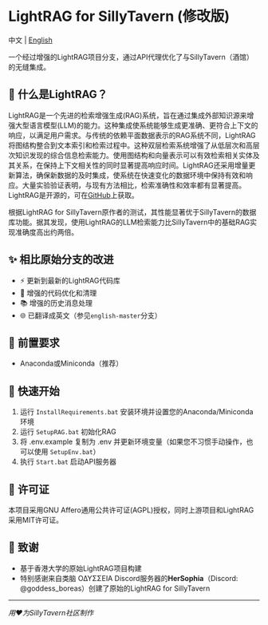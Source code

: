 # LightRAG for SillyTavern (修改版)

中文 | [English](README.md)

一个经过增强的LightRAG项目分支，通过API代理优化了与SillyTavern（酒馆）的无缝集成。

## 🤖 什么是LightRAG？

LightRAG是一个先进的检索增强生成(RAG)系统，旨在通过集成外部知识源来增强大型语言模型(LLM)的能力。这种集成使系统能够生成更准确、更符合上下文的响应，以满足用户需求。与传统的依赖平面数据表示的RAG系统不同，LightRAG将图结构整合到文本索引和检索过程中。这种双层检索系统增强了从低层次和高层次知识发现的综合信息检索能力。使用图结构和向量表示可以有效检索相关实体及其关系，在保持上下文相关性的同时显著提高响应时间。LightRAG还采用增量更新算法，确保新数据的及时集成，使系统在快速变化的数据环境中保持有效和响应。大量实验验证表明，与现有方法相比，检索准确性和效率都有显著提高。LightRAG是开源的，可在[GitHub](https://github.com/HKUDS/LightRAG)上获取。

根据LightRAG for SillyTavern原作者的测试，其性能显著优于SillyTavern的数据库功能。据其发现，使用LightRAG的LLM检索能力比SillyTavern中的基础RAG实现准确度高出约两倍。

## ✨ 相比原始分支的改进

- ⚡ 更新到最新的LightRAG代码库
- 🔧 增强的代码优化和清理
- 📚 增强的历史消息处理
- 🌐 已翻译成英文（参见`english-master`分支）

## 🔧 前置要求

- Anaconda或Miniconda（推荐）

## 🚀 快速开始

1. 运行 `InstallRequirements.bat` 安装环境并设置您的Anaconda/Miniconda环境
2. 运行 `SetupRAG.bat` 初始化RAG
3. 将 .env.example 复制为 .env 并更新环境变量（如果您不习惯手动操作，也可以使用 `SetupEnv.bat`）
4. 执行 `Start.bat` 启动API服务器

## 📝 许可证

本项目采用GNU Affero通用公共许可证(AGPL)授权，同时上游项目和LightRAG采用MIT许可证。

## 🙏 致谢

- 基于香港大学的原始LightRAG项目构建
- 特别感谢来自类脑 ΟΔΥΣΣΕΙΑ Discord服务器的**HerSophia**（Discord: @goddess_boreas）创建了原始的LightRAG for SillyTavern

---
*用❤️为SillyTavern社区制作*